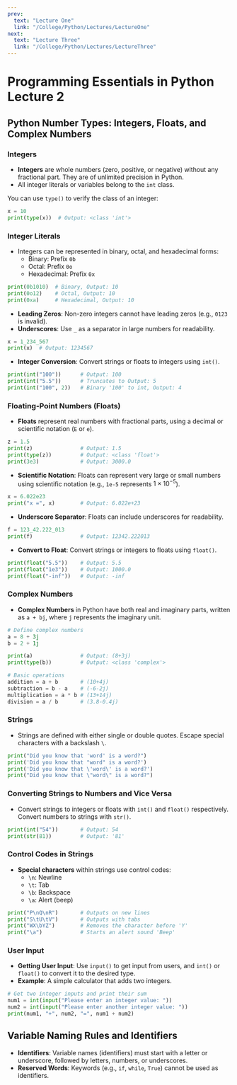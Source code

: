 ```yaml
---
prev:
  text: "Lecture One"
  link: "/College/Python/Lectures/LectureOne"
next:
  text: "Lecture Three"
  link: "/College/Python/Lectures/LectureThree"
---
```


# Programming Essentials in Python Lecture 2

## Python Number Types: Integers, Floats, and Complex Numbers

### Integers

- **Integers** are whole numbers (zero, positive, or negative) without any fractional part. They are of unlimited precision in Python.
- All integer literals or variables belong to the `int` class.

You can use `type()` to verify the class of an integer:

```python
x = 10
print(type(x))  # Output: <class 'int'>
```

### Integer Literals

- Integers can be represented in binary, octal, and hexadecimal forms:
  - Binary: Prefix `0b`
  - Octal: Prefix `0o`
  - Hexadecimal: Prefix `0x`

```python
print(0b1010)  # Binary, Output: 10
print(0o12)    # Octal, Output: 10
print(0xa)     # Hexadecimal, Output: 10
```

- **Leading Zeros**: Non-zero integers cannot have leading zeros (e.g., `0123` is invalid).
- **Underscores**: Use `_` as a separator in large numbers for readability.

```python
x = 1_234_567
print(x)  # Output: 1234567
```

- **Integer Conversion**: Convert strings or floats to integers using `int()`.

```python
print(int("100"))      # Output: 100
print(int("5.5"))      # Truncates to Output: 5
print(int("100", 2))   # Binary '100' to int, Output: 4
```

### Floating-Point Numbers (Floats)

- **Floats** represent real numbers with fractional parts, using a decimal or scientific notation (`E` or `e`).

```python
z = 1.5
print(z)               # Output: 1.5
print(type(z))         # Output: <class 'float'>
print(3e3)             # Output: 3000.0
```

- **Scientific Notation**: Floats can represent very large or small numbers using scientific notation (e.g., `1e-5` represents $1 \times 10^{-5}$).

```python
x = 6.022e23
print("x =", x)        # Output: 6.022e+23
```

- **Underscore Separator**: Floats can include underscores for readability.

```python
f = 123_42.222_013
print(f)               # Output: 12342.222013
```

- **Convert to Float**: Convert strings or integers to floats using `float()`.

```python
print(float("5.5"))    # Output: 5.5
print(float("1e3"))    # Output: 1000.0
print(float("-inf"))   # Output: -inf
```

### Complex Numbers

- **Complex Numbers** in Python have both real and imaginary parts, written as `a + bj`, where `j` represents the imaginary unit.

```python
# Define complex numbers
a = 8 + 3j
b = 2 + 1j

print(a)               # Output: (8+3j)
print(type(b))         # Output: <class 'complex'>

# Basic operations
addition = a + b       # (10+4j)
subtraction = b - a    # (-6-2j)
multiplication = a * b # (13+14j)
division = a / b       # (3.8-0.4j)
```

### Strings

- Strings are defined with either single or double quotes. Escape special characters with a backslash `\`.

```python
print("Did you know that 'word' is a word?")
print('Did you know that "word" is a word?')
print('Did you know that \'word\' is a word?')
print("Did you know that \"word\" is a word?")
```

### Converting Strings to Numbers and Vice Versa

- Convert strings to integers or floats with `int()` and `float()` respectively. Convert numbers to strings with `str()`.

```python
print(int("54"))       # Output: 54
print(str(81))         # Output: '81'
```

### Control Codes in Strings

- **Special characters** within strings use control codes:
  - `\n`: Newline
  - `\t`: Tab
  - `\b`: Backspace
  - `\a`: Alert (beep)

```python
print("P\nQ\nR")       # Outputs on new lines
print("S\tU\tV")       # Outputs with tabs
print("WX\bYZ")        # Removes the character before 'Y'
print("\a")            # Starts an alert sound 'Beep'
```

### User Input

- **Getting User Input**: Use `input()` to get input from users, and `int()` or `float()` to convert it to the desired type.
- **Example**: A simple calculator that adds two integers.

```python
# Get two integer inputs and print their sum
num1 = int(input("Please enter an integer value: "))
num2 = int(input("Please enter another integer value: "))
print(num1, "+", num2, "=", num1 + num2)
```

## Variable Naming Rules and Identifiers

- **Identifiers**: Variable names (identifiers) must start with a letter or underscore, followed by letters, numbers, or underscores.
- **Reserved Words**: Keywords (e.g., `if`, `while`, `True`) cannot be used as identifiers.


